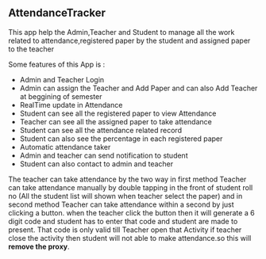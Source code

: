 ## AttendanceTracker
This app help the Admin,Teacher and Student to manage all the work related to attendance,registered paper by the student and assigned paper to the teacher

Some features of this App is : 

* Admin and Teacher Login 
* Admin can assign the Teacher and Add Paper and can also Add Teacher at beggining of semester
* RealTime update in Attendance 
* Student can see all the registered paper to view Attendance
* Teacher can see all the assigned paper to take attendance 
* Student can see all the attendance related record 
* Student can also see the percentage in each registered paper 
* Automatic attendance taker 
* Admin and teacher can send notification to student
* Student can also contact to admin and teacher


The teacher can take attendance by the two way in first method Teacher can take attendance manually by double tapping in the front of student roll no (All the student list will shown when teacher select the paper) and in second method Teacher can take attendance within a second by just clicking a button. 
when the teacher click the button then it will generate a 6 digit code and student has to enter that code and student are made to present. That code is only valid till Teacher open that Activity if teacher close the activity then student will not able to make attendance.so this will **remove the proxy**.
